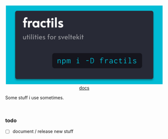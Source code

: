 <p align="center">
	<img src="./static/meta.jpg" width="500px" />
	<br>
	<a href="https://fractils.fractal-hq.com">docs</a>
</p>

Some stuff i use sometimes.

<br>

### todo

- [ ] document / release new stuff
